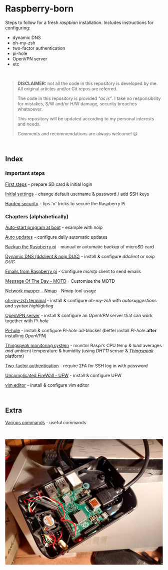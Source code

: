 # Raspberry-born

Steps to follow for a fresh *raspbian* installation. Includes instructions for configuring:

- dynamic DNS
- oh-my-zsh
- two-factor authentication
- pi-hole
- OpenVPN server
- etc

<br>

> **DISCLAIMER:** not all the code in this repository is developed by me. All original articles and/or Git repos are referred.
>
> The code in this repository is provided *"as is"*. I take no responsibility for mistakes, S/W and/or H/W damage, security breaches whatsoever.
>
> This repository will be updated according to my personal interests and needs.
> 
> Comments and recommendations are always welcome! :smiley:

<br>

## Index

### Important steps

[First steps](https://github.com/smyrnakis/raspberry-born/blob/main/chapters/first-steps.md) - prepare SD card & initial login

[Initial settings](https://github.com/smyrnakis/raspberry-born/blob/main/chapters/initial-settings.md) - change default username & password / add SSH keys

[Harden security](https://github.com/smyrnakis/raspberry-born/blob/main/chapters/harden.md) - tips 'n' tricks to secure the Raspberry Pi

### Chapters (alphabetically)

[Auto-start program at boot](https://github.com/smyrnakis/raspberry-born/blob/main/chapters/autostart.md) - example with *noip*

[Auto updates](https://github.com/smyrnakis/raspberry-born/blob/main/chapters/auto-updates.md) - configure daily automatic updates

[Backup the Raspberry pi](https://github.com/smyrnakis/raspberry-born/blob/main/chapters/backup.md) - manual or automatic backup of microSD card

[Dynamic DNS (ddclient & noip DUC)](https://github.com/smyrnakis/raspberry-born/blob/main/chapters/dynamic-dns.md) - install & configure *ddclient* or *noip DUC*

[Emails from Raspberry pi](https://github.com/smyrnakis/raspberry-born/blob/main/chapters/email.md) - Configure *msmtp* client to send emails

[Message Of The Day - MOTD](https://github.com/smyrnakis/raspberry-born/blob/main/chapters/motd.md) - Customise the MOTD

[Network mapper - Nmap](https://github.com/smyrnakis/raspberry-born/blob/main/chapters/nmap.md) - Nmap tool usage

[oh-my-zsh terminal](https://github.com/smyrnakis/raspberry-born/blob/main/chapters/zsh.md) - install & configure *oh-my-zsh* with *autosuggestions* and *syntax highlighting*

[OpenVPN server](https://github.com/smyrnakis/raspberry-born/blob/main/chapters/vpn.md) - install & configure an *OpenVPN* server that can work together with *Pi-hole*

[Pi-hole](https://github.com/smyrnakis/raspberry-born/blob/main/chapters/pihole.md) - install & configure *Pi-hole* ad-blocker (better install *Pi-hole* **after** installing *OpenVPN*)

[Thingspeak monitoring system](https://github.com/smyrnakis/raspberry-born/blob/main/chapters/thingSpeak.md) - monitor Raspi's CPU temp & load averages *and* ambient temperature & humidity (using *DHT11* sensor & [*Thingspeak*](https://thingspeak.com/) platform)

[Two-factor authentication](https://github.com/smyrnakis/raspberry-born/blob/main/chapters/2FA.md) - require 2FA for SSH log in with password

[Uncomplicated FireWall - UFW](https://github.com/smyrnakis/raspberry-born/blob/main/chapters/harden.md#uncomplicated-firewall-ufw) - install & configure UFW

[vim editor](https://github.com/smyrnakis/raspberry-born/blob/main/chapters/vim.md) - install & configure vim editor

<br>

## Extra

[Various commands](https://github.com/smyrnakis/raspberry-born/blob/main/chapters/extra.md) - useful commands

<br>

![open-raspi](img/openRaspi.jpeg)

<br>